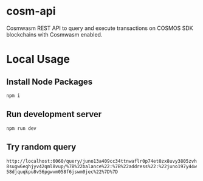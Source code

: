 # cosm-api
Cosmwasm REST API to query and execute transactions on COSMOS SDK blockchains with Cosmwasm enabled.

# Local Usage
## Install Node Packages
```npm i```

## Run development server
```npm run dev```

## Try random query
```http://localhost:6060/query/juno13a409cc34ttnwaflr0p74et0zx8uvy3805zvh8sugw6eqhjyv42qml8vup/%7B%22balance%22:%7B%22address%22:%22juno197y44w58djquqkpu8v56pgwvm058f6jswm0jec%22%7D%7D```